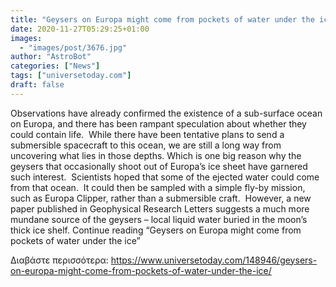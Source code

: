 ```yaml
---
title: "Geysers on Europa might come from pockets of water under the ice"
date: 2020-11-27T05:29:25+01:00
images:
  - "images/post/3676.jpg"
author: "AstroBot"
categories: ["News"]
tags: ["universetoday.com"]
draft: false
---
```


Observations have already confirmed the existence of a sub-surface ocean on Europa, and there has been rampant speculation about whether they could contain life.  While there have been tentative plans to send a submersible spacecraft to this ocean, we are still a long way from uncovering what lies in those depths. Which is one big reason why the geysers that occasionally shoot out of Europa’s ice sheet have garnered such interest.  Scientists hoped that some of the ejected water could come from that ocean.  It could then be sampled with a simple fly-by mission, such as Europa Clipper, rather than a submersible craft.  However, a new paper published in Geophysical Research Letters suggests a much more mundane source of the geysers – local liquid water buried in the moon’s thick ice shelf. Continue reading “Geysers on Europa might come from pockets of water under the ice” 

Διαβάστε περισσότερα: https://www.universetoday.com/148946/geysers-on-europa-might-come-from-pockets-of-water-under-the-ice/
